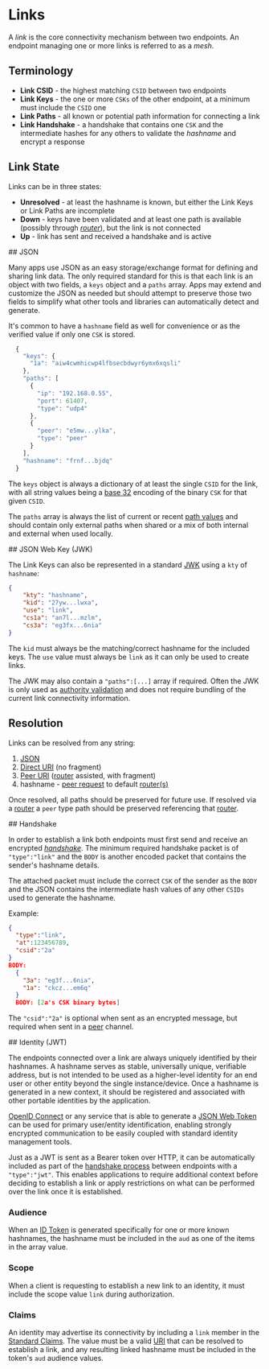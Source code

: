 # Links

A _link_ is the core connectivity mechanism between two endpoints. An endpoint managing one or more links is referred to as a _mesh_.

## Terminology

* **Link CSID** - the highest matching `CSID` between two endpoints
* **Link Keys** - the one or more `CSKs` of the other endpoint, at a minimum must include the `CSID` one
* **Link Paths** - all known or potential path information for connecting a link
* **Link Handshake** - a handshake that contains one `CSK` and the intermediate hashes for any others to validate the _hashname_ and encrypt a response

## Link State

Links can be in three states:

* **Unresolved** - at least the hashname is known, but either the Link Keys or Link Paths are incomplete
* **Down** - keys have been validated and at least one path is available (possibly through [_router_](routing.md)), but the link is not connected
* **Up** - link has sent and received a handshake and is active

<a name="json" />
## JSON

Many apps use JSON as an easy storage/exchange format for defining and sharing link data.  The only required standard for this is that each link is an object with two fields, a `keys` object and a `paths` array.  Apps may extend and customize the JSON as needed but should attempt to preserve those two fields to simplify what other tools and libraries can automatically detect and generate.

It's common to have a `hashname` field as well for convenience or as the verified value if only one `CSK` is stored.

```js
  {
    "keys": {
      "1a": "aiw4cwmhicwp4lfbsecbdwyr6ymx6xqsli"
    },
    "paths": [
      {
        "ip": "192.168.0.55",
        "port": 61407,
        "type": "udp4"
      },
      {
        "peer": "e5mw...ylka",
        "type": "peer"
      }
    ],
    "hashname": "frnf...bjdq"
  }
```

The `keys` object is always a dictionary of at least the single `CSID` for the link, with all string values being a [base 32](base32.md) encoding of the binary `CSK` for that given `CSID`.

The `paths` array is always the list of current or recent [path values](channels/path.md) and should contain only external paths when shared or a mix of both internal and external when used locally.

<a name="jwk" />
## JSON Web Key (JWK)

The Link Keys can also be represented in a standard [JWK](https://tools.ietf.org/html/draft-ietf-jose-json-web-key-41) using a `kty` of `hashname`:

```json
{
    "kty": "hashname",
    "kid": "27yw...lwxa",
    "use": "link",
    "cs1a": "an7l...mzlm",
    "cs3a": "eg3fx...6nia"
}
```

The `kid` must always be the matching/correct hashname for the included keys.  The `use` value must always be `link` as it can only be used to create links.

The JWK may also contain a `"paths":[...]` array if required. Often the JWK is only used as [authority validation](uri.md#discovery) and does not require bundling of the current link connectivity information.

## Resolution

Links can be resolved from any string:

1. [JSON](#json)
2. [Direct URI](uri.md) (no fragment)
3. [Peer URI](uri.md#peer) ([router](routing.md) assisted, with fragment)
4. hashname - [peer request](channels/peer.md) to default [router(s)](routing.md)

Once resolved, all paths should be preserved for future use.  If resolved via a [router](routing.md) a `peer` type path should be preserved referencing that [router](routing.md).

<a name="handshake" />
## Handshake

In order to establish a link both endpoints must first send and receive an encrypted [_handshake_](e3x/handshake.md). The minimum required handshake packet is of `"type":"link"` and the `BODY` is another encoded packet that contains the sender's hashname details.
 
The attached packet must include the correct `CSK` of the sender as the `BODY` and the JSON contains the intermediate hash values of any other `CSIDs` used to generate the hashname.

Example:

```json
{
  "type":"link",
  "at":123456789,
  "csid":"2a"
}
BODY:
  {
    "3a": "eg3f...6nia",
    "1a": "ckcz...em6q"
  }
  BODY: [2a's CSK binary bytes]
```

The `"csid":"2a"` is optional when sent as an encrypted message, but required when sent in a [peer](channels/peer.md) channel.

<a name="jwt" />
## Identity (JWT)

The endpoints connected over a link are always uniquely identified by their hashnames. A hashname serves as stable, universally unique, verifiable address, but is not intended to be used as a higher-level identity for an end user or other entity beyond the single instance/device.  Once a hashname is generated in a new context, it should be registered and associated with other portable identities by the application.

[OpenID Connect](http://openid.net/connect/) or any service that is able to generate a [JSON Web Token](http://tools.ietf.org/html/draft-ietf-oauth-json-web-token) can be used for primary user/entity identification, enabling strongly encrypted communication to be easily coupled with standard identity management tools.

Just as a JWT is sent as a Bearer token over HTTP, it can be automatically included as part of the [handshake process](e3x/handshake.md) between endpoints with a `"type":"jwt"`.  This enables applications to require additional context before deciding to establish a link or apply restrictions on what can be performed over the link once it is established.

### Audience

When an [ID Token](http://openid.net/specs/openid-connect-basic-1_0.html#IDToken) is generated specifically for one or more known hashnames, the hashname must be included in the `aud` as one of the items in the array value.

### Scope

When a client is requesting to establish a new link to an identity, it must include the scope value `link` during authorization.

### Claims

An identity may advertise its connectivity by including a `link` member in the [Standard Claims](http://openid.net/specs/openid-connect-basic-1_0.html#StandardClaims).  The value must be a valid [URI](uri.md) that can be resolved to establish a link, and any resulting linked hashname must be included in the token's `aud` audience values.
